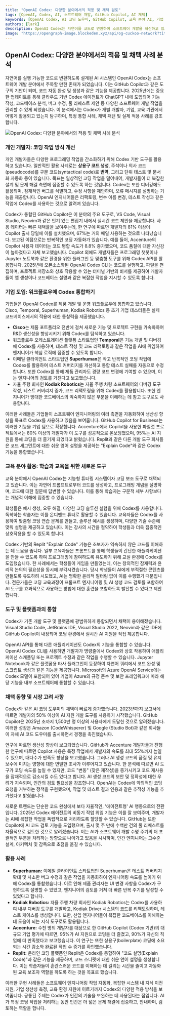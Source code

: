 ```yaml
---
title: "OpenAI Codex: 다양한 분야에서의 적용 및 채택 검토"
tags: [OpenAI, Codex, AI, 소프트웨어 개발, GitHub Copilot, AI 채택]
keywords: [OpenAI Codex, AI 코딩 도우미, GitHub Copilot, 교육 분야 AI, 기업 워크플로우 AI]
authors: [lark]
description: OpenAI Codex는 자연어를 코드로 변환하여 소프트웨어 개발을 혁신하고 있으며, 개발자, 기업, 교육 기관의 생산성을 향상시키고 있습니다. 이 글은 OpenAI Codex의 다양한 응용 분야, 채택 동향, 그리고 AI 지원 코딩의 미래에 대한 함의를 살펴봅니다.
image: "https://opengraph-image.blockeden.xyz/api/og-cuckoo-network?title=OpenAI%20Codex%3A%20다양한%20분야에서의%20적용%20및%20채택%20검토"
---
```


## OpenAI Codex: 다양한 분야에서의 적용 및 채택 사례 분석

자연어를 실행 가능한 코드로 변환하도록 설계된 AI 시스템인 OpenAI Codex는 소프트웨어 개발 분야에서 주목할 만한 존재가 되었습니다. 이는 GitHub Copilot과 같은 도구의 기반이 되며, 코드 자동 완성 및 생성과 같은 기능을 제공합니다. 2025년에는 중요한 업데이트를 통해 클라우드 기반 Codex 에이전트가 ChatGPT 내에 도입되어 기능 작성, 코드베이스 분석, 버그 수정, 풀 리퀘스트 제안 등 다양한 소프트웨어 개발 작업을 관리할 수 있게 되었습니다. 이 분석에서는 Codex가 개별 개발자, 기업, 교육 기관에서 어떻게 활용되고 있는지 탐구하며, 특정 통합 사례, 채택 패턴 및 실제 적용 사례를 강조합니다.

![OpenAI Codex: 다양한 분야에서의 적용 및 채택 사례 분석](https://opengraph-image.blockeden.xyz/api/og-cuckoo-network?title=OpenAI%20Codex%3A%20%EB%8B%A4%EC%96%91%ED%95%9C%20%EB%B6%84%EC%95%BC%EC%97%90%EC%84%9C%EC%9D%98%20%EC%A0%81%EC%9A%A9%20%EB%B0%8F%20%EC%B1%84%ED%83%9D%20%EC%82%AC%EB%A1%80%20%EB%B6%84%EC%84%9D)

### 개인 개발자: 코딩 작업 방식 개선

개인 개발자들은 다양한 프로그래밍 작업을 간소화하기 위해 Codex 기반 도구를 활용하고 있습니다. 일반적인 활용 사례로는 **상용구 코드 생성**, 주석이나 의사 코드(pseudocode)를 구문 코드(syntactical code)로 **번역**, 그리고 단위 테스트 및 문서화 자동화 등이 있습니다. 목표는 일상적인 코딩 작업을 덜어내어, 개발자들이 더 복잡한 설계 및 문제 해결 측면에 집중할 수 있도록 하는 것입니다. Codex는 또한 디버깅에도 활용되며, 잠재적인 버그를 식별하고, 수정 사항을 제안하며, 오류 메시지를 설명하는 기능을 제공합니다. OpenAI 엔지니어들은 리팩토링, 변수 이름 변경, 테스트 작성과 같은 작업에 Codex를 사용하는 것으로 알려져 있습니다.

Codex가 통합된 GitHub Copilot은 이 분야의 주요 도구로, VS Code, Visual Studio, Neovim과 같은 인기 있는 편집기 내에서 실시간 코드 제안을 제공합니다. 사용 데이터는 빠른 채택률을 보여주는데, 한 연구에 따르면 개발자의 81% 이상이 Copilot 출시 당일에 이를 설치했으며, 67%는 거의 매일 사용하는 것으로 나타났습니다. 보고된 이점으로는 반복적인 코딩 자동화가 있습니다. 예를 들어, Accenture의 Copilot 사용자 데이터는 코드 병합 속도가 8.8% 증가했으며, 코드 품질에 대한 자신감이 높아졌다고 자체 보고했습니다. Copilot 외에도 개발자들은 프로그래밍 챗봇이나 Jupyter 노트북과 같은 환경을 위한 플러그인 등 맞춤형 도구를 위해 Codex API를 활용합니다. 2025년에 오픈소스화된 OpenAI Codex CLI는 코드를 실행하고, 파일을 편집하며, 프로젝트 저장소와 상호 작용할 수 있는 터미널 기반의 비서를 제공하여 개발자들이 앱 생성이나 코드베이스 설명과 같은 복잡한 작업을 지시할 수 있도록 합니다.

### 기업 도입: 워크플로우에 Codex 통합하기

기업들은 OpenAI Codex를 제품 개발 및 운영 워크플로우에 통합하고 있습니다. Cisco, Temporal, Superhuman, Kodiak Robotics 등 초기 기업 테스터들은 실제 코드베이스에서의 적용에 대한 통찰력을 제공했습니다.

*   **Cisco**는 제품 포트폴리오 전반에 걸쳐 새로운 기능 및 프로젝트 구현을 가속화하여 R&D 생산성을 향상시키기 위해 Codex를 탐색하고 있습니다.
*   워크플로우 오케스트레이션 플랫폼 스타트업인 **Temporal**은 기능 개발 및 디버깅에 Codex를 사용하며, 테스트 작성 및 코드 리팩토링과 같은 작업을 AI에 위임하여 엔지니어가 핵심 로직에 집중할 수 있도록 합니다.
*   이메일 클라이언트 스타트업인 **Superhuman**은 작고 반복적인 코딩 작업에 Codex를 활용하여 테스트 커버리지를 개선하고 통합 테스트 실패를 자동으로 수정합니다. 또한 Codex를 통해 제품 관리자도 경량 코드 변경에 기여할 수 있으며, 이는 엔지니어의 검토를 거친다고 보고했습니다.
*   자율 주행 회사인 **Kodiak Robotics**는 자율 주행 차량 소프트웨어의 디버깅 도구 작성, 테스트 커버리지 증가, 코드 리팩토링을 위해 Codex를 활용합니다. 또한 엔지니어가 방대한 코드베이스의 익숙하지 않은 부분을 이해하는 데 참고 도구로도 사용합니다.

이러한 사례들은 기업들이 소프트웨어 엔지니어링의 여러 측면을 자동화하여 생산성 향상을 목표로 Codex를 사용하고 있음을 보여줍니다. GitHub Copilot for Business는 이러한 기능을 기업 팀으로 확장합니다. Accenture에서 Copilot을 사용한 파일럿 프로젝트에서는 80% 이상의 개발자가 이 도구를 성공적으로 온보딩했으며, 95%는 AI 지원을 통해 코딩을 더 즐기게 되었다고 밝혔습니다. Replit과 같은 다른 개발 도구 회사들은 코드 세그먼트에 대한 쉬운 영어 설명을 제공하는 "Explain Code"와 같은 Codex 기능을 통합했습니다.

### 교육 분야 활용: 학습과 교육을 위한 새로운 도구

교육 분야에서 OpenAI Codex는 지능형 튜터링 시스템이자 코딩 보조 도구로 채택되고 있습니다. 이는 자연어 프롬프트로부터 코드를 생성하고, 프로그래밍 개념을 설명하며, 코드에 대한 질문에 답변할 수 있습니다. 이를 통해 학습자는 구문적 세부 사항보다는 개념적 이해에 집중할 수 있습니다.

학생들은 예시 생성, 오류 해결, 다양한 코딩 솔루션 실험을 위해 Codex를 사용합니다. 독학하는 학습자는 이를 온디맨드 튜터로 활용할 수 있습니다. 교육자들은 Codex를 사용하여 맞춤형 코딩 연습 문제를 만들고, 솔루션 예시를 생성하며, 다양한 기술 수준에 맞춰 설명을 제공하고 있습니다. 이는 강사의 시간을 절약하여 학생들과 더욱 집중적인 상호작용을 할 수 있도록 합니다.

Codex 기반의 Replit "Explain Code" 기능은 초보자가 익숙하지 않은 코드를 이해하는 데 도움을 줍니다. 일부 교육자들은 프롬프트를 통해 학생들이 간단한 애플리케이션을 만들 수 있도록 하여 프로그래밍에 참여하도록 유도하기 위해 교실 환경에 Codex를 도입했습니다. 한 사례에서는 학생들이 게임을 만들었는데, 이는 창의적인 잠재력과 윤리적 논의의 필요성을 동시에 부각시켰습니다. 당시 학생들이 AI에게 부적절한 콘텐츠를 만들도록 유도하려 시도했고, AI는 명확한 윤리적 필터링 없이 이를 수행했기 때문입니다. 전문가들은 코딩 교육과정이 프롬프트 엔지니어링 및 AI 생성 코드 검토를 포함하여 AI 도구를 효과적으로 사용하는 방법에 대한 훈련을 포함하도록 발전할 수 있다고 제안합니다.

### 도구 및 플랫폼과의 통합

Codex가 기존 개발 도구 및 플랫폼에 광범위하게 통합되면서 채택이 용이해졌습니다. Visual Studio Code, JetBrains IDE, Visual Studio 2022, Neovim과 같은 IDE에 GitHub Copilot이 내장되어 코딩 환경에서 실시간 AI 지원을 직접 제공합니다.

OpenAI API를 통해 다른 애플리케이션도 Codex의 기능을 통합할 수 있습니다. OpenAI Codex CLI를 사용하면 개발자가 명령줄에서 Codex와 상호 작용하여 애플리케이션 스캐폴딩 또는 프로젝트 수정과 같은 작업을 수행할 수 있습니다. Jupyter Notebook과 같은 플랫폼용 타사 플러그인이 등장하여 자연어 쿼리에서 코드 완성 및 스크립트 생성과 같은 기능을 제공합니다. Microsoft의 Azure OpenAI Service에는 Codex 모델이 포함되어 있어 기업이 Azure의 규정 준수 및 보안 프레임워크에 따라 해당 기능을 내부 소프트웨어에 통합할 수 있습니다.

### 채택 동향 및 시장 고려 사항

Codex와 같은 AI 코딩 도우미의 채택이 빠르게 증가했습니다. 2023년까지 보고서에 따르면 개발자의 50% 이상이 AI 지원 개발 도구를 사용하기 시작했습니다. GitHub Copilot은 2025년 초까지 1,500만 명 이상의 사용자에게 도달한 것으로 알려졌습니다. 이러한 성장은 Amazon (CodeWhisperer) 및 Google (Studio Bot)과 같은 회사들이 자체 AI 코드 도우미를 출시하면서 경쟁을 촉진했습니다.

연구에 따르면 생산성 향상이 보고되었습니다. GitHub가 Accenture 개발자들과 진행한 연구에 따르면 Copilot 사용은 특정 작업에서 개발자의 속도를 최대 55%까지 높일 수 있으며, 대다수가 만족도 향상을 보고했습니다. 그러나 AI 생성 코드의 품질 및 유지보수에 미치는 영향에 대한 면밀한 조사가 이루어지고 있습니다. 한 분석에 따르면 AI 도구가 코딩 속도를 높일 수 있지만, 코드 "변동" (잦은 재작성)을 증가시키고 코드 재사용을 잠재적으로 감소시킬 수도 있다고 합니다. AI 생성 코드의 보안 및 정확성에 대한 우려가 지속되며, 인간의 검토 필요성을 강조합니다. OpenAI는 Codex에 악의적인 코딩 요청을 거부하는 정책을 구현했으며, 작업 및 테스트 결과 인용과 같은 추적성 기능을 추가했다고 밝혔습니다.

새로운 트렌드는 단순한 코드 완성에서 보다 자율적인, '에이전트형' AI 행동으로의 전환입니다. 2025년 Codex 에이전트의 비동기 작업 위임 기능은 이를 잘 보여주며, 개발자는 AI에 복잡한 작업을 독립적으로 처리하도록 할당할 수 있습니다. GitHub는 또한 Copilot에 AI 코드 검토 기능을 도입했으며, 출시 몇 주 만에 수백만 건의 풀 리퀘스트를 자율적으로 검토한 것으로 알려졌습니다. 이는 AI가 소프트웨어 개발 수명 주기의 더 포괄적인 부분을 처리하는 방향으로 나아가고 있음을 시사하며, 인간 엔지니어는 고수준 설계, 아키텍처 및 감독으로 초점을 옮길 수 있습니다.

### 활용 사례

*   **Superhuman:** 이메일 클라이언트 스타트업인 Superhuman은 테스트 커버리지 확대 및 사소한 버그 수정과 같은 작업을 자동화하여 엔지니어링 속도를 높이기 위해 Codex를 통합했습니다. 이로 인해 제품 관리자는 UI 변경 사항을 Codex가 구현하도록 설명할 수 있었고, 엔지니어의 검토를 거쳐 더 빠른 반복 주기를 달성할 수 있었다고 합니다.
*   **Kodiak Robotics:** 자율 주행 차량 회사인 Kodiak Robotics는 Codex를 사용하여 내부 디버깅 도구를 개발하고, Kodiak Driver 시스템의 코드를 리팩토링하며, 테스트 케이스를 생성합니다. 또한, 신입 엔지니어들이 복잡한 코드베이스를 이해하는 데 도움이 되는 지식 도구로도 활용됩니다.
*   **Accenture:** 수천 명의 개발자를 대상으로 한 GitHub Copilot (Codex 기반)의 대규모 기업 평가에 따르면, 95%가 AI 지원으로 코딩을 더 즐겼고, 90%가 자신의 직업에 더 만족했다고 보고했습니다. 이 연구는 또한 상용구(boilerplate) 코딩에 소요되는 시간 감소와 완료된 작업 수 증가를 확인했습니다.
*   **Replit:** 온라인 코딩 플랫폼인 Replit은 Codex를 통합하여 "코드 설명(Explain Code)"과 같은 기능을 제공하며, 코드 스니펫에 대한 쉬운 언어 설명을 생성합니다. 이는 학습자들이 혼란스러운 코드를 이해하는 데 걸리는 시간을 줄이고 자동화된 교육 보조자 역할을 하도록 하는 것을 목표로 했습니다.

이러한 구현 사례들은 소프트웨어 엔지니어링 작업 자동화, 복잡한 시스템 내 지식 이전 지원, 기업 생산성 측정, 교육 환경 지원에 이르기까지 Codex의 다양한 적용 방식을 보여줍니다. 공통된 주제는 Codex가 인간의 기술을 보완하는 데 사용된다는 점입니다. AI가 특정 코딩 작업을 처리하는 동안 인간은 더 넓은 문제 해결에 집중하고, 안내하며, 검토하는 역할을 합니다.